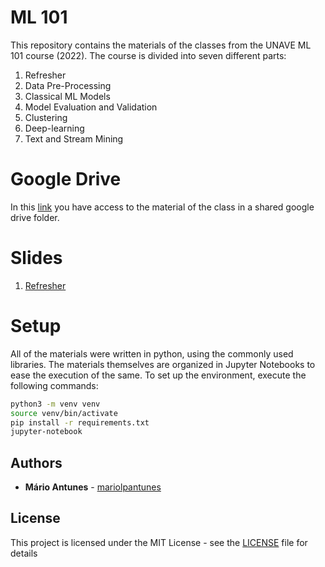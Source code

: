 # ML 101

This repository contains the materials of the classes from the UNAVE ML 101 course (2022).
The course is divided into seven different parts:
1. Refresher
2. Data Pre-Processing
3. Classical ML Models
4. Model Evaluation and Validation
5. Clustering
6. Deep-learning
7. Text and Stream Mining

# Google Drive

In this [link](https://drive.google.com/drive/folders/1VK--DpQymu4Tps1KHiXz8Kf4xZd8Pljk?usp=sharing) you have access to the material of the class in a shared google drive folder.

# Slides

1. [Refresher](https://docs.google.com/presentation/d/1bIVQqsFho6R5_NAm1T9mJcf2izAfJ-s0YFSYAawtRK0/edit?usp=sharing)

# Setup

All of the materials were written in python, using the commonly used libraries.
The materials themselves are organized in Jupyter Notebooks to ease the execution of the same. 
To set up the environment, execute the following commands:

```bash
python3 -m venv venv
source venv/bin/activate
pip install -r requirements.txt
jupyter-notebook 
```

## Authors

* **Mário Antunes** - [mariolpantunes](https://github.com/mariolpantunes)

## License

This project is licensed under the MIT License - see the [LICENSE](LICENSE) file for details